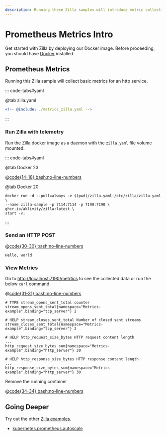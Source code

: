 ```yaml
---
description: Running these Zilla samples will introduce metric collection.
---
```


# Prometheus Metrics Intro

Get started with Zilla by deploying our Docker image. Before proceeding, you should have [Docker](https://docs.docker.com/get-docker/) installed.

## Prometheus Metrics

Running this Zilla sample will collect basic metrics for an http service.

::: code-tabs#yaml

@tab zilla.yaml

```yaml {6-9,19,29-31,42-44}
<!-- @include: ./metrics_zilla.yaml -->
```

:::

### Run Zilla with telemetry

Run the Zilla docker image as a daemon with the `zilla.yaml` file volume mounted.

::: code-tabs#yaml

@tab Docker 23

@[code{14-18} bash:no-line-numbers](./metrics_docker_run.sh)

@tab Docker 20

```bash:no-line-numbers
docker run -d --pull=always -v $(pwd)/zilla.yaml:/etc/zilla/zilla.yaml \
--name zilla-sample -p 7114:7114 -p 7190:7190 \
ghcr.io/aklivity/zilla:latest \
start -v;
```

:::

### Send an HTTP POST

@[code{30-30} bash:no-line-numbers](./metrics_docker_run.sh)

```output:no-line-numbers
Hello, world
```

### View Metrics

Go to [http://localhost:7190/metrtics](http://localhost:7190/metrtics) to see the collected data or run the below `curl` command.

@[code{31-31} bash:no-line-numbers](./metrics_docker_run.sh)

```output:no-line-numbers
# TYPE stream_opens_sent_total counter
stream_opens_sent_total{namespace="Metrics-example",binding="tcp_server"} 2

# HELP stream_closes_sent_total Number of closed sent streams
stream_closes_sent_total{namespace="Metrics-example",binding="tcp_server"} 2

# HELP http_request_size_bytes HTTP request content length
...
http_request_size_bytes_sum{namespace="Metrics-example",binding="http_server"} 30

# HELP http_response_size_bytes HTTP response content length
...
http_response_size_bytes_sum{namespace="Metrics-example",binding="http_server"} 30
```

Remove the running container

@[code{34-34} bash:no-line-numbers](./metrics_docker_run.sh)

## Going Deeper

Try out the other [Zilla examples](https://github.com/aklivity/zilla-examples).

- [kubernetes.prometheus.autoscale](https://github.com/aklivity/zilla-examples/tree/main/kubernetes.prometheus.autoscale)
